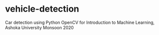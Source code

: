 # vehicle-detection
 Car detection using Python OpenCV for Introduction to Machine Learning, Ashoka University Monsoon 2020 
